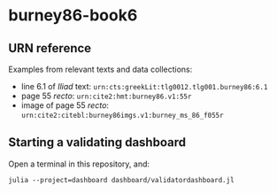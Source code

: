 # burney86-book6

## URN reference

Examples from relevant texts and data collections:

- line 6.1 of *Iliad* text: `urn:cts:greekLit:tlg0012.tlg001.burney86:6.1`
- page 55 *recto*: `urn:cite2:hmt:burney86.v1:55r`
- image of page 55 *recto*: `urn:cite2:citebl:burney86imgs.v1:burney_ms_86_f055r`

 
## Starting a validating dashboard

Open a terminal in this repository, and:

    julia --project=dashboard dashboard/validatordashboard.jl